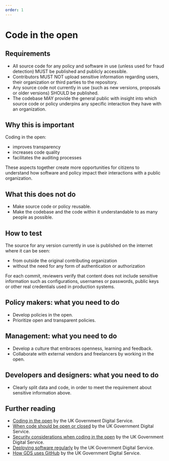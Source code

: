 ```yaml
---
order: 1
---
```

# Code in the open

<!-- SPDX-License-Identifier: CC0-1.0 -->
<!-- written in 2019 - 2022 by The Foundation for Public Code <info@publiccode.net> -->

## Requirements

* All source code for any policy and software in use (unless used for fraud detection) MUST be published and publicly accessible.
* Contributors MUST NOT upload sensitive information regarding users, their organization or third parties to the repository.
* Any source code not currently in use (such as new versions, proposals or older versions) SHOULD be published.
* The codebase MAY provide the general public with insight into which source code or policy underpins any specific interaction they have with an organization.

## Why this is important

Coding in the open:

* improves transparency
* increases code quality
* facilitates the auditing processes

These aspects together create more opportunities for citizens to understand how software and policy impact their interactions with a public organization.

## What this does not do

* Make source code or policy reusable.
* Make the codebase and the code within it understandable to as many people as possible.

## How to test

The source for any version currently in use is published on the internet where it can be seen:

* from outside the original contributing organization
* without the need for any form of authentication or authorization

For each commit, reviewers verify that content does not include sensitive information such as configurations, usernames or passwords, public keys or other real credentials used in production systems.

## Policy makers: what you need to do

* Develop policies in the open.
* Prioritize open and transparent policies.

## Management: what you need to do

* Develop a culture that embraces openness, learning and feedback.
* Collaborate with external vendors and freelancers by working in the open.

## Developers and designers: what you need to do

* Clearly split data and code, in order to meet the requirement about sensitive information above.

## Further reading

* [Coding in the open](https://gds.blog.gov.uk/2012/10/12/coding-in-the-open/) by the UK Government Digital Service.
* [When code should be open or closed](https://www.gov.uk/government/publications/open-source-guidance/when-code-should-be-open-or-closed) by the UK Government Digital Service.
* [Security considerations when coding in the open](https://www.gov.uk/government/publications/open-source-guidance/security-considerations-when-coding-in-the-open) by the UK Government Digital Service.
* [Deploying software regularly](https://www.gov.uk/service-manual/technology/deploying-software-regularly) by the UK Government Digital Service.
* [How GDS uses GitHub](https://gdstechnology.blog.gov.uk/2014/01/27/how-we-use-github/) by the UK Government Digital Service.
